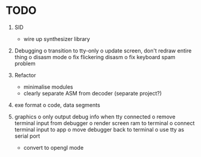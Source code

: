 # TODO

1. SID
   * wire up synthesizer library

2. Debugging
   o transition to tty-only
   o update screen, don't redraw entire thing
   o disasm mode
   o fix flickering disasm
   o fix keyboard spam problem

3. Refactor
   * minimalise modules
   * clearly separate ASM from decoder (separate project?)

4. exe format
   o code, data segments

5. graphics
   o only output debug info when tty connected
   o remove terminal input from debugger
   o render screen ram to terminal
   o connect terminal input to app
   o move debugger back to terminal
   o use tty as serial port

   * convert to opengl mode